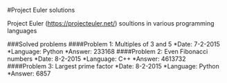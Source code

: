#Project Euler solutions

Project Euler (https://projecteuler.net/) soultions in various programming languages

###Solved problems
####Problem 1: Multiples of 3 and 5
	*Date: 7-2-2015
	*Language: Python
	*Answer: 233168
####Problem 2: Even Fibonacci numbers
	*Date: 8-2-2015
	*Language: C++
	*Answer: 4613732
####Problem 3: Largest prime factor
	*Date: 8-2-2015
	*Language: Python
	*Answer: 6857 